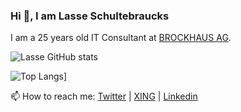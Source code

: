 ### Hi 👋, I am Lasse Schultebraucks

I am a 25 years old IT Consultant at [BROCKHAUS AG](https://www.brockhaus-ag.de/). 

![Lasse GitHub stats](https://github-readme-stats.vercel.app/api?username=lschultebraucks&show_icons=true&theme=dark)

![Top Langs](https://github-readme-stats.vercel.app/api/top-langs/?username=lschultebraucks&hide=jupyter%20notebook&theme=dark)]

📫 How to reach me: [Twitter](https://twitter.com/LSchultebraucks) | [XING](https://www.xing.com/profile/Lasse_Schultebraucks/) | [Linkedin](https://www.linkedin.com/in/lasse-schultebraucks-407b54175/)
